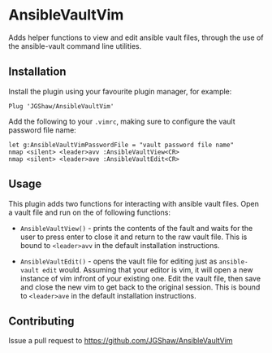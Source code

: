 # AnsibleVaultVim
Adds helper functions to view and edit ansible vault files, through the use of the ansible-vault command line utilities.

## Installation
Install the plugin using your favourite plugin manager, for example:
```
Plug 'JGShaw/AnsibleVaultVim'
```

Add the following to your `.vimrc`, making sure to configure the vault password file name:
```
let g:AnsibleVaultVimPasswordFile = "vault password file name"
nmap <silent> <leader>avv :AnsibleVaultView<CR>
nmap <silent> <leader>ave :AnsibleVaultEdit<CR>
```

## Usage
This plugin adds two functions for interacting with ansible vault files. Open a vault file and run on the of following functions:
- `AnsibleVaultView()` - prints the contents of the fault and waits for the user to press enter to close it and return to the raw vault file. This is bound to `<leader>avv` in the default installation instructions.

- `AnsibleVaultEdit()` - opens the vault file for editing just as `ansible-vault edit` would. Assuming that your editor is vim, it will open a new instance of vim infront of your existing one. Edit the vault file, then save and close the new vim to get back to the original session. This is bound to `<leader>ave` in the default installation instructions.

## Contributing
Issue a pull request to https://github.com/JGShaw/AnsibleVaultVim
